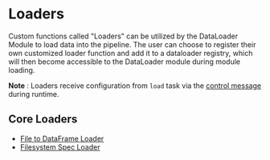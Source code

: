 <!--
SPDX-FileCopyrightText: Copyright (c) 2022-2023, NVIDIA CORPORATION & AFFILIATES. All rights reserved.
SPDX-License-Identifier: Apache-2.0

Licensed under the Apache License, Version 2.0 (the "License");
you may not use this file except in compliance with the License.
You may obtain a copy of the License at

http://www.apache.org/licenses/LICENSE-2.0

Unless required by applicable law or agreed to in writing, software
distributed under the License is distributed on an "AS IS" BASIS,
WITHOUT WARRANTIES OR CONDITIONS OF ANY KIND, either express or implied.
See the License for the specific language governing permissions and
limitations under the License.
-->

# Loaders

Custom functions called "Loaders" can be utilized by the DataLoader Module to load data into the pipeline. The user can choose to register their own customized loader function and add it to a dataloader registry, which will then become accessible to the DataLoader module during module loading.

**Note** :  Loaders receive configuration from `load` task via the [control message](./../../source/control_message_guide.md) during runtime.

## Core Loaders

- [File to DataFrame Loader](./core/file_to_df_loader.md)
- [Filesystem Spec Loader](./core/fsspec_loader.md)
